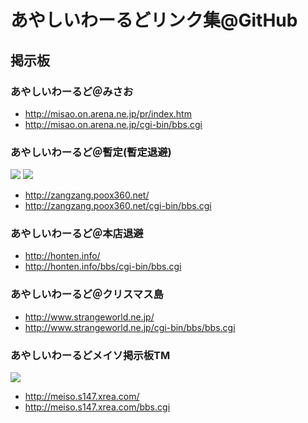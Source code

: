 # あやしいわーるどリンク集@GitHub

## 掲示板

### あやしいわーるど＠みさお
- http://misao.on.arena.ne.jp/pr/index.htm
- http://misao.on.arena.ne.jp/cgi-bin/bbs.cgi

### あやしいわーるど＠暫定(暫定退避)
![](http://zangzang.poox360.net/tutu0210.gif) ![](http://zangzang.poox360.net/tutu0209.gif)
- http://zangzang.poox360.net/
- http://zangzang.poox360.net/cgi-bin/bbs.cgi

### あやしいわーるど＠本店退避
- http://honten.info/
- http://honten.info/bbs/cgi-bin/bbs.cgi

### あやしいわーるど＠クリスマス島
- http://www.strangeworld.ne.jp/
- http://www.strangeworld.ne.jp/cgi-bin/bbs/bbs.cgi

### あやしいわーるどメイソ掲示板TM
![](http://www.geocities.co.jp/MusicStar-Vocal/7064/20051204004615.gif)
- http://meiso.s147.xrea.com/
- http://meiso.s147.xrea.com/bbs.cgi
